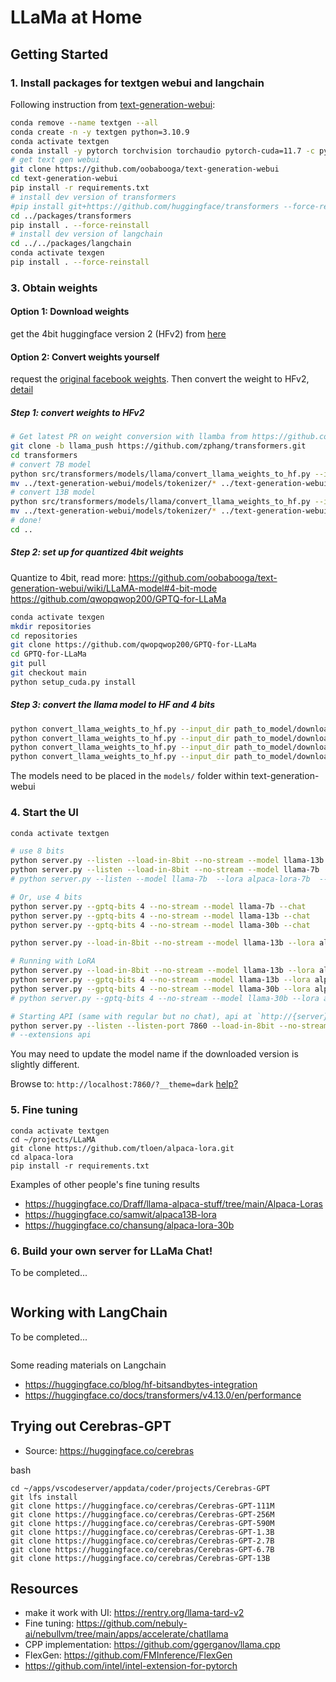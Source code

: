 # LLaMa at Home

## Getting Started

### 1. Install packages for textgen webui and langchain

Following instruction from [text-generation-webui](https://github.com/oobabooga/text-generation-webui#manual-installation-using-conda):

```bash
conda remove --name textgen --all
conda create -n -y textgen python=3.10.9
conda activate textgen
conda install -y pytorch torchvision torchaudio pytorch-cuda=11.7 -c pytorch -c nvidia
# get text gen webui
git clone https://github.com/oobabooga/text-generation-webui
cd text-generation-webui
pip install -r requirements.txt
# install dev version of transformers
#pip install git+https://github.com/huggingface/transformers --force-reinstall
cd ../packages/transformers
pip install . --force-reinstall
# install dev version of langchain
cd ../../packages/langchain
conda activate texgen
pip install . --force-reinstall
```

### 3. Obtain weights

#### Option 1: Download weights

get the 4bit huggingface version 2 (HFv2) from [here](https://rentry.org/llama-tard-v2)

#### Option 2: Convert weights yourself

request the [original facebook weights](https://github.com/facebookresearch/llama). Then convert the weight to HFv2, [detail](https://github.com/oobabooga/text-generation-webui/wiki/LLaMA-model#convert_llama_weights_to_hfpy)

##### Step 1: convert weights to HFv2

```bash
# Get latest PR on weight conversion with llamba from https://github.com/huggingface/transformers
git clone -b llama_push https://github.com/zphang/transformers.git
cd transformers
# convert 7B model
python src/transformers/models/llama/convert_llama_weights_to_hf.py --input_dir ../llama/downloads --model_size 7B --output_dir ../text-generation-webui/models
mv ../text-generation-webui/models/tokenizer/* ../text-generation-webui/models/llama-7b
# convert 13B model
python src/transformers/models/llama/convert_llama_weights_to_hf.py --input_dir ../llama/downloads --model_size 13B --output_dir ../text-generation-webui/models
mv ../text-generation-webui/models/tokenizer/* ../text-generation-webui/models/llama-13b
# done!
cd ..
```

##### Step 2: set up for quantized 4bit weights

Quantize to 4bit, read more: https://github.com/oobabooga/text-generation-webui/wiki/LLaMA-model#4-bit-mode
https://github.com/qwopqwop200/GPTQ-for-LLaMa

```bash
conda activate texgen
mkdir repositories
cd repositories
git clone https://github.com/qwopqwop200/GPTQ-for-LLaMa
cd GPTQ-for-LLaMa
git pull
git checkout main
python setup_cuda.py install
```

##### Step 3: convert the llama model to HF and 4 bits

```bash
python convert_llama_weights_to_hf.py --input_dir path_to_model/downloads --model_size 7B --output_dir ../../models_converted
python convert_llama_weights_to_hf.py --input_dir path_to_model/downloads --model_size 13B --output_dir ../../models_converted
python convert_llama_weights_to_hf.py --input_dir path_to_model/downloads --model_size 30B --output_dir ../../models_converted
python convert_llama_weights_to_hf.py --input_dir path_to_model/downloads --model_size 65B --output_dir ../../models_converted
```

The models need to be placed in the `models/` folder within text-generation-webui

### 4. Start the UI

```bash
conda activate textgen

# use 8 bits
python server.py --listen --load-in-8bit --no-stream --model llama-13b
python server.py --listen --load-in-8bit --no-stream --model llama-7b
# python server.py --listen --model llama-7b  --lora alpaca-lora-7b  --load-in-8bit

# Or, use 4 bits
python server.py --gptq-bits 4 --no-stream --model llama-7b --chat
python server.py --gptq-bits 4 --no-stream --model llama-13b --chat
python server.py --gptq-bits 4 --no-stream --model llama-30b --chat

python server.py --load-in-8bit --no-stream --model llama-13b --lora alpaca13B-lora --listen --chat

# Running with LoRA
python server.py --load-in-8bit --no-stream --model llama-13b --lora alpaca13B-lora --listen
python server.py --gptq-bits 4 --no-stream --model llama-13b --lora alpaca13B-lora
python server.py --gptq-bits 4 --no-stream --model llama-30b --lora alpaca-lora-30b
# python server.py --gptq-bits 4 --no-stream --model llama-30b --lora alpaca-lora-30b

# Starting API (same with regular but no chat), api at `http://{server}:7860/api/textgen`
python server.py --listen --listen-port 7860 --load-in-8bit --no-stream --model llama-7b
# --extensions api
```

You may need to update the model name if the downloaded version is slightly different.

Browse to: `http://localhost:7860/?__theme=dark`
[help?](https://github.com/oobabooga/text-generation-webui#starting-the-web-ui)


### 5. Fine tuning

```
conda activate textgen
cd ~/projects/LLaMA
git clone https://github.com/tloen/alpaca-lora.git
cd alpaca-lora
pip install -r requirements.txt
```

Examples of other people's fine tuning results
* https://huggingface.co/Draff/llama-alpaca-stuff/tree/main/Alpaca-Loras
* https://huggingface.co/samwit/alpaca13B-lora
* https://huggingface.co/chansung/alpaca-lora-30b


### 6. Build your own server for LLaMa Chat!

To be completed...

```bash

```

## Working with LangChain

To be completed...

```bash

```

Some reading materials on Langchain
* https://huggingface.co/blog/hf-bitsandbytes-integration
* https://huggingface.co/docs/transformers/v4.13.0/en/performance


## Trying out Cerebras-GPT

* Source: https://huggingface.co/cerebras

bash
```
cd ~/apps/vscodeserver/appdata/coder/projects/Cerebras-GPT
git lfs install
git clone https://huggingface.co/cerebras/Cerebras-GPT-111M
git clone https://huggingface.co/cerebras/Cerebras-GPT-256M
git clone https://huggingface.co/cerebras/Cerebras-GPT-590M
git clone https://huggingface.co/cerebras/Cerebras-GPT-1.3B
git clone https://huggingface.co/cerebras/Cerebras-GPT-2.7B
git clone https://huggingface.co/cerebras/Cerebras-GPT-6.7B
git clone https://huggingface.co/cerebras/Cerebras-GPT-13B
```

## Resources
* make it work with UI: https://rentry.org/llama-tard-v2
* Fine tuning: https://github.com/nebuly-ai/nebullvm/tree/main/apps/accelerate/chatllama
* CPP implementation: https://github.com/ggerganov/llama.cpp
* FlexGen: https://github.com/FMInference/FlexGen
* https://github.com/intel/intel-extension-for-pytorch
